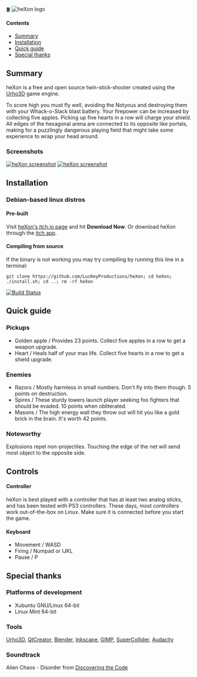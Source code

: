[:four_leaf_clover:](http://www.luckeyproductions.nl/) ![heXon logo](https://raw.githubusercontent.com/LucKeyProductions/heXon/master/Docs/Guide/images/heXonBanner.png)

#### Contents

- [Summary](#summary)
- [Installation](#installation)
- [Quick guide](#quick-guide)
- [Special thanks](#special-thanks)

## Summary

heXon is a free and open source twin-stick-shooter created using the [Urho3D](http://urho3d.github.io) game engine.

To score high you must fly well, avoiding the Notyous and destroying them with your Whack-o-Slack blast battery. Your firepower can be increased by collecting five apples. Picking up five hearts in a row will charge your shield.  
All edges of the hexagonal arena are connected to its opposite like portals, making for a puzzlingly dangerous playing field that might take some experience to wrap your head around.

### Screenshots
[![heXon screenshot](https://raw.githubusercontent.com/LucKeyProductions/heXon/master/Screenshots/Screenshot_Thu_Dec_22_05_25_44_2016.png)](https://raw.githubusercontent.com/LucKeyProductions/heXon/master/Screenshots/Screenshot_Thu_Dec_22_05_25_44_2016.png)
[![heXon screenshot](https://raw.githubusercontent.com/LucKeyProductions/heXon/master/Screenshots/Screenshot_Sun_Jun__5_03_02_18_2016.png)](https://raw.githubusercontent.com/LucKeyProductions/heXon/master/Screenshots/Screenshot_Sun_Jun__5_03_02_18_2016.png)

## Installation
### Debian-based linux distros
#### Pre-built

Visit [heXon's itch.io page](http://luckeyproductions.itch.io/hexon) and hit **Download Now**. Or download heXon through the [itch app](https://itch.io/app).

#### Compiling from source

If the binary is not working you may try compiling by running this line in a terminal:

```
git clone https://github.com/LucKeyProductions/heXon; cd heXon; ./install.sh; cd ..; rm -rf heXon
```

[![Build Status](https://travis-ci.org/LucKeyProductions/heXon.svg?branch=master)](https://travis-ci.org/LucKeyProductions/heXon)

## Quick guide

### Pickups
* Golden apple / Provides 23 points. Collect five apples in a row to get a weapon upgrade.
* Heart / Heals half of your max life. Collect five hearts in a row to get a shield upgrade.

### Enemies
* Razors / Mostly harmless in small numbers. Don't fly into them though. 5 points on destruction.
* Spires / These sturdy towers launch player seeking foo fighters that should be evaded. 10 points when obliterated.
* Masons / The high energy wall they throw out will hit you like a gold brick in the brain. It's worth 42 points.

### Noteworthy
Explosions repel non-projectiles.
Touching the edge of the net will send most object to the opposite side.

## Controls
#### Controller
heXon is best played with a controller that has at least two analog sticks, and has been tested with PS3 controllers. These days, most controllers work out-of-the-box on Linux. Make sure it is connected before you start the game.
#### Keyboard
* Movement / WASD
* Firing / Numpad or IJKL
* Pause / P

## Special thanks

### Platforms of development
* Xubuntu GNU/Linux 64-bit
* Linux Mint 64-bit

### Tools
[Urho3D](http://urho3d.github.io), [QtCreator](http://wiki.qt.io/Category:Tools::QtCreator), [Blender](http://www.blender.org/), [Inkscape](http://inkscape.org/), [GIMP](http://gimp.org), [SuperCollider](http://supercollider.github.io/), [Audacity](http://web.audacityteam.org/)

### Soundtrack
Alien Chaos - Disorder
from [Discovering the Code](http://www.ektoplazm.com/free-music/alien-chaos-discovering-the-code)
